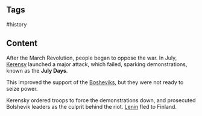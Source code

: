 ---
---

## Tags

#history

## Content

After the March Revolution, people began to oppose the war. In July, [Kerensy](Alexander-Kerensky) launched a major attack, which failed, sparking demonstrations, known as the **July Days**.

This improved the support of the [Bosheviks](Russian-Bolshevik-Party), but they were not ready to seize power.

Kerensky ordered troops to force the demonstrations down, and prosecuted Bolshevik leaders as the culprit behind the riot. [Lenin](Vladimir-Lenin) fled to Finland.
